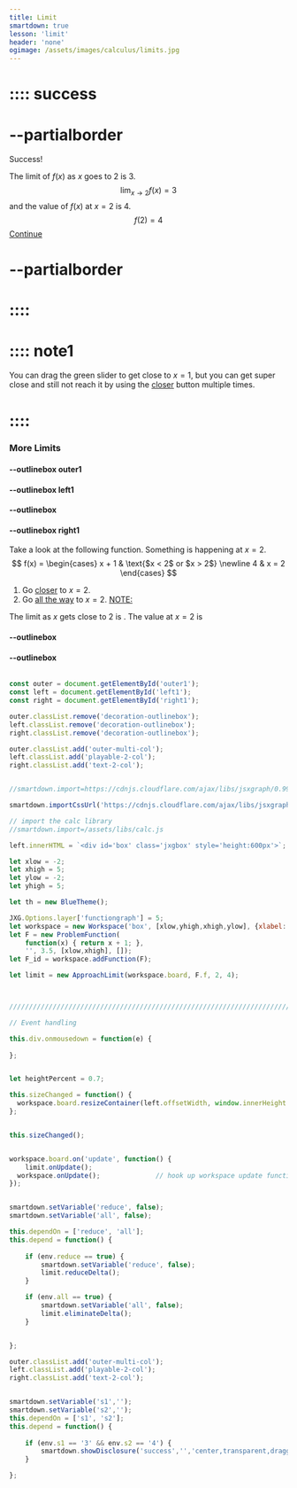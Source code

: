 ```yaml
---
title: Limit
smartdown: true
lesson: 'limit'
header: 'none'
ogimage: /assets/images/calculus/limits.jpg
---
```

# :::: success
# --partialborder
Success!

The limit of $f(x)$ as $x$ goes to $2$ is $3$.
$$\lim_{x \to 2} f(x) = 3$$
and the value of $f(x)$ at $x=2$ is 4.
$$f(2) = 4$$
[Continue](/pages/limit4)
# --partialborder
# ::::

# :::: note1 
You can drag the green slider to get close to $x=1$, but you can get super close and still not reach it by using the [closer](:=reduce=true) button multiple times.
# ::::
### More Limits

#### --outlinebox outer1

#### --outlinebox left1


#### --outlinebox


#### --outlinebox right1
Take a look at the following function.  Something is happening at $x=2$.
$$ 
f(x) = \begin{cases} 
      	x + 1 & \text{$x < 2$ or $x > 2$} \newline
      	4 & x = 2 
   \end{cases}
$$

1. Go [closer](:=reduce=true) to $x=2$.  
2. Go [all the way](:=all=true) to $x=2$.
[NOTE:](::note1/tooltip)

The limit as $x$ gets close to $2$ is [](:?s1). 
The value at $x=2$ is [](:?s2)

#### --outlinebox
#### --outlinebox

 

```javascript /autoplay

const outer = document.getElementById('outer1');
const left = document.getElementById('left1');
const right = document.getElementById('right1');

outer.classList.remove('decoration-outlinebox');
left.classList.remove('decoration-outlinebox');
right.classList.remove('decoration-outlinebox');

outer.classList.add('outer-multi-col');
left.classList.add('playable-2-col');
right.classList.add('text-2-col');


//smartdown.import=https://cdnjs.cloudflare.com/ajax/libs/jsxgraph/0.99.7/jsxgraphcore.js

smartdown.importCssUrl('https://cdnjs.cloudflare.com/ajax/libs/jsxgraph/0.99.7/jsxgraph.css');

// import the calc library
//smartdown.import=/assets/libs/calc.js

left.innerHTML = `<div id='box' class='jxgbox' style='height:600px'>`;

let xlow = -2;
let xhigh = 5;
let ylow = -2;
let yhigh = 5;

let th = new BlueTheme();

JXG.Options.layer['functiongraph'] = 5;
let workspace = new Workspace('box', [xlow,yhigh,xhigh,ylow], {xlabel:'', ylabel:''});
let F = new ProblemFunction(
	function(x) { return x + 1; }, 
	'', 3.5, [xlow,xhigh], []);
let F_id = workspace.addFunction(F);

let limit = new ApproachLimit(workspace.board, F.f, 2, 4);



/////////////////////////////////////////////////////////////////////////////////////////

// Event handling

this.div.onmousedown = function(e) { 
  
};


let heightPercent = 0.7;

this.sizeChanged = function() {
  workspace.board.resizeContainer(left.offsetWidth, window.innerHeight * heightPercent);
};


this.sizeChanged();


workspace.board.on('update', function() {
	limit.onUpdate();
  workspace.onUpdate();              // hook up workspace update functions
});


smartdown.setVariable('reduce', false);
smartdown.setVariable('all', false);

this.dependOn = ['reduce', 'all'];  
this.depend = function() {
  
	if (env.reduce == true) {
		smartdown.setVariable('reduce', false);
		limit.reduceDelta();		
	}

	if (env.all == true) {
		smartdown.setVariable('all', false);
		limit.eliminateDelta();
	}


};

outer.classList.add('outer-multi-col');
left.classList.add('playable-2-col');
right.classList.add('text-2-col');


```


```javascript /autoplay

smartdown.setVariable('s1','');
smartdown.setVariable('s2','');
this.dependOn = ['s1', 's2'];  
this.depend = function() {
  
	if (env.s1 == '3' && env.s2 == '4') {
		smartdown.showDisclosure('success','','center,transparent,draggable,closeable,shadow');
	}

};
```

